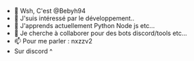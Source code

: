 - 👋 Wsh, C'est @Bebyh94
- 👀 J'suis intéressé par le développement..
- 🌱 J'apprends actuellement Python Node js etc...
- 💞️ Je cherche à collaborer pour des bots discord/tools etc...
- 📫 Pour me parler : nxzzv2
- Sur discord ^

<!---
Bebyh94/Bebyh94 is a ✨ special ✨ repository because its `README.md` (this file) appears on your GitHub profile.
You can click the Preview link to take a look at your changes.
--->
